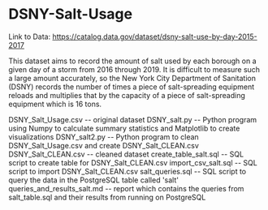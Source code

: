 # DSNY-Salt-Usage

Link to Data: https://catalog.data.gov/dataset/dsny-salt-use-by-day-2015-2017

This dataset aims to record the amount of salt used by each borough on a given day of a storm from 2016 through 2019. It is difficult to measure such a large amount accurately, so the New York City Department of Sanitation (DSNY) records the number of times a piece of salt-spreading equipment reloads and multiplies that by the capacity of a piece of salt-spreading equipment which is 16 tons.


DSNY_Salt_Usage.csv         -- original dataset
DSNY_salt.py                -- Python program using Numpy to calculate summary statistics and Matplotlib to create visualizations
DSNY_salt2.py               -- Python program to clean DSNY_Salt_Usage.csv and create DSNY_Salt_CLEAN.csv
DSNY_Salt_CLEAN.csv         -- cleaned dataset
create_table_salt.sql       -- SQL script to create table for DSNY_Salt_CLEAN.csv
import_csv_salt.sql         -- SQL script to import DSNY_Salt_CLEAN.csv
salt_queries.sql            -- SQL script to query the data in the PostgreSQL table called 'salt'
queries_and_results_salt.md -- report which contains the queries from salt_table.sql and their results from running on PostgreSQL
